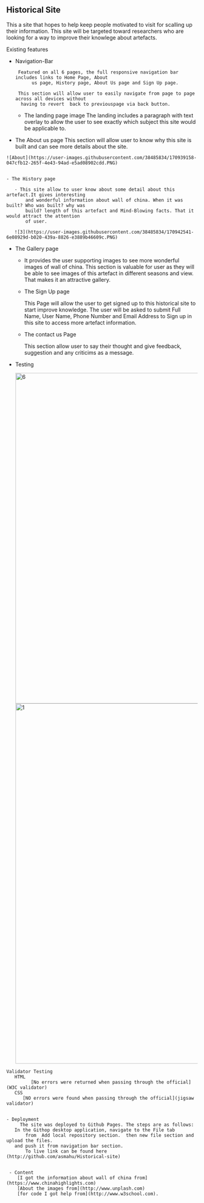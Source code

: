 ## Historical Site
   This a site that hopes to help keep people motivated to visit for scalling up their information.
   This site will be targeted toward researchers who are looking for a way to improve their knowlege about artefacts.
   
 Existing features
 
  - Navigation-Bar
    
    	 Featured on all 6 pages, the full responsive navigation bar includes links to Home Page, About
    	      us page, History page, About Us page and Sign Up page. 
	    
	     This section will allow user to easily navigate from page to page across all devices without 
	      having to revert  back to previouspage via back button.
	     
	      
	      
	      

    - The landing page image 
       The landing includes a paragraph with text overlay to allow the user to see exactly which subject this site 
         would be applicable to.
	
    
   
   - The About us page
         This section will allow user to know why this site is built and can see more details about the site.
        
	![About](https://user-images.githubusercontent.com/38485834/170939158-047cfb12-265f-4e43-94ad-e5ad08902cdd.PNG)
	
     
    - The History page
    
       - This site allow to user know about some detail about this artefact.It gives interesting 
           and wonderful information about wall of china. When it was built? Who was built? why was 
           build? length of this artefact and Mind-Blowing facts. That it would attract the attention 
           of user.
	   
	   ![3](https://user-images.githubusercontent.com/38485834/170942541-6e08929d-b020-439a-8826-e3889b46609c.PNG)

	
	
  - The Gallery page
    
     - It provides the user supporting images to see more wonderful images of wall of china.
       This section is valuable for user as they will be able to see images of this artefact 
       in different seasons	and view. That makes it an attractive gallery.
	
    - The Sign Up page
    
        This Page will allow the user to get signed up to this historical site to start improve knowledge.
        The user will be asked to submit Full Name, User Name, Phone Number and Email Address to Sign up in this site 
	to access more artefact information.  
    
    - The contact us Page
    
       This section allow user to say their thought and give feedback, suggestion and any criticims as a message.
        
       
  -  Testing 
  
      <img width="871" alt="6" src="https://user-images.githubusercontent.com/38485834/170944071-970b649b-7137-4de9-a0ac-bf7f3d12eb6d.png">
      <img width="949" alt="1" src="https://user-images.githubusercontent.com/38485834/170944614-88960aa4-0c9d-4763-8b08-3c690fc6e58b.png">
      

  
    Validator Testing
       HTML 
	         [No errors were returned when passing through the official](W3C validator)
       CSS 
          [NO errors were found when passing through the official](jigsaw validator)
	 
     
    - Deployment 
         The site was deployed to Github Pages. The steps are as follows:
	   In the Githop desktop application, navigate to the File tab 
           from  Add local repository section.  then new file section and upload the files.
	   and push it from navigation bar section.
           To live link can be found here (http://github.com/asmahu/Historical-site)

 	
     - Content 
       	[I got the information about wall of china from](https://www.chinahighlights.com)
        [About the images from](http://www.unplash.com)
       	[for code I got help from](http://www.w3school.com).
	 
	

	
	

    
	

  
 
 
